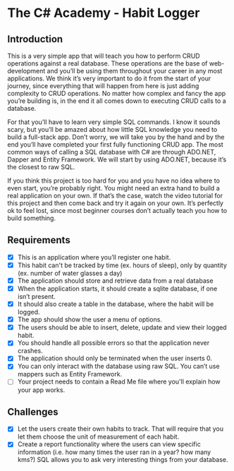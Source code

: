 # The C# Academy - Habit Logger 

## Introduction
This is a very simple app that will teach you how to perform CRUD operations against a real database. 
These operations are the base of web-development and you’ll be using them throughout your career in any most applications. 
We think it’s very important to do it from the start of your journey, since everything that will happen from here is just adding complexity to CRUD operations.
No matter how complex and fancy the app you’re building is, in the end it all comes down to executing CRUD calls to a database.

For that you’ll have to learn very simple SQL commands.
I know it sounds scary, but you’ll be amazed about how little SQL knowledge you need to build a full-stack app.
Don’t worry, we will take you by the hand and by the end you’ll have completed your first fully functioning CRUD app.
The most common ways of calling a SQL database with C# are through ADO.NET, Dapper and Entity Framework.
We will start by using ADO.NET, because it’s the closest to raw SQL.

If you think this project is too hard for you and you have no idea where to even start, you’re probably right. 
You might need an extra hand to build a real application on your own. 
If that’s the case, watch the video tutorial for this project and then come back and try it again on your own.
 It’s perfectly ok to feel lost, since most beginner courses don’t actually teach you how to build something.
 
## Requirements
 -  [x] This is an application where you’ll register one habit.
 -  [x] This habit can't be tracked by time (ex. hours of sleep), only by quantity (ex. number of water glasses a day)
 -  [x] The application should store and retrieve data from a real database
 -  [x] When the application starts, it should create a sqlite database, if one isn’t present.
 -  [x] It should also create a table in the database, where the habit will be logged.
 -  [x] The app should show the user a menu of options.
 -  [x] The users should be able to insert, delete, update and view their logged habit.
 -  [x] You should handle all possible errors so that the application never crashes.
 -  [x] The application should only be terminated when the user inserts 0.
 -  [x] You can only interact with the database using raw SQL. You can’t use mappers such as Entity Framework.
 -  [ ] Your project needs to contain a Read Me file where you'll explain how your app works.
 
## Challenges
 -  [x] Let the users create their own habits to track. That will require that you let them choose the unit of measurement of each habit.
 -  [x] Create a report functionality where the users can view specific information (i.e. how many times the user ran in a year? how many kms?) SQL allows you to ask very interesting things from your database.